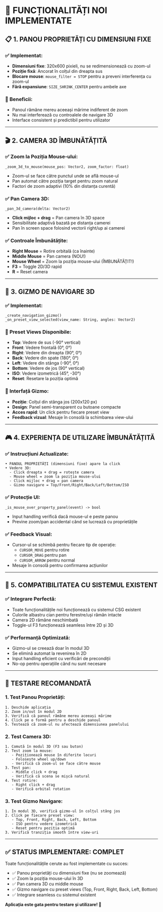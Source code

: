 # 🎯 FUNCȚIONALITĂȚI NOI IMPLEMENTATE

## 📋 **1. PANOU PROPRIETĂȚI CU DIMENSIUNI FIXE**

### ✅ **Implementat:**
- **Dimensiuni fixe**: 320x600 pixieli, nu se redimensionează cu zoom-ul
- **Poziție fixă**: Ancorat în colțul din dreapta sus
- **Blocare mouse**: `mouse_filter = STOP` pentru a preveni interferența cu zoom-ul
- **Fără expansiune**: `SIZE_SHRINK_CENTER` pentru ambele axe

### 🎯 **Beneficii:**
- Panoul rămâne mereu aceeași mărime indiferent de zoom
- Nu mai interferează cu controalele de navigare 3D
- Interface consistent și predictibil pentru utilizator

---

## 🎬 **2. CAMERA 3D ÎMBUNĂTĂȚITĂ**

### ✅ **Zoom la Poziția Mouse-ului:**
```gdscript
_zoom_3d_to_mouse(mouse_pos: Vector2, zoom_factor: float)
```
- Zoom-ul se face către punctul unde se află mouse-ul
- Pan automat către poziția target pentru zoom natural
- Factori de zoom adaptivi (10% din distanța curentă)

### ✅ **Pan Camera 3D:**
```gdscript
_pan_3d_camera(delta: Vector2)
```
- **Click mijloc + drag** = Pan camera în 3D space
- Sensibilitate adaptivă bazată pe distanța camerei
- Pan în screen space folosind vectorii right/up ai camerei

### ✅ **Controale Îmbunătățite:**
- **Right Mouse** = Rotire orbitală (ca înainte)
- **Middle Mouse** = Pan camera (NOU!)
- **Mouse Wheel** = Zoom la poziția mouse-ului (ÎMBUNĂTĂȚIT!)
- **F3** = Toggle 2D/3D rapid
- **R** = Reset camera

---

## 🧭 **3. GIZMO DE NAVIGARE 3D**

### ✅ **Implementat:**
```gdscript
_create_navigation_gizmo()
_on_preset_view_selected(view_name: String, angles: Vector2)
```

### 🎯 **Preset Views Disponibile:**
- **Top**: Vedere de sus (-90° vertical)
- **Front**: Vedere frontală (0°, 0°)
- **Right**: Vedere din dreapta (90°, 0°)
- **Back**: Vedere din spate (180°, 0°)
- **Left**: Vedere din stânga (-90°, 0°)
- **Bottom**: Vedere de jos (90° vertical)
- **ISO**: Vedere izometrică (45°, -30°)
- **Reset**: Resetare la poziția optimă

### 🎨 **Interfață Gizmo:**
- **Poziție**: Colțul din stânga jos (200x120 px)
- **Design**: Panel semi-transparent cu butoane compacte
- **Acces rapid**: Un click pentru fiecare preset view
- **Feedback vizual**: Mesaje în consolă la schimbarea view-ului

---

## 🎮 **4. EXPERIENȚA DE UTILIZARE ÎMBUNĂTĂȚITĂ**

### ✅ **Instrucțiuni Actualizate:**
```text
• PANOUL PROPRIETĂȚI (dimensiuni fixe) apare la click
• Vedere 3D:
  - Click dreapta + drag = rotește camera
  - Mouse wheel = zoom la poziția mouse-ului
  - Click mijloc + drag = pan camera
  - Gizmo navigare = Top/Front/Right/Back/Left/Bottom/ISO
```

### ✅ **Protecție UI:**
```gdscript
_is_mouse_over_property_panel(event) -> bool
```
- Input handling verifică dacă mouse-ul e peste panou
- Previne zoom/pan accidental când se lucrează cu proprietățile

### ✅ **Feedback Visual:**
- Cursor-ul se schimbă pentru fiecare tip de operație:
  - `CURSOR_MOVE` pentru rotire
  - `CURSOR_DRAG` pentru pan
  - `CURSOR_ARROW` pentru normal
- Mesaje în consolă pentru confirmarea acțiunilor

---

## 🎯 **5. COMPATIBILITATEA CU SISTEMUL EXISTENT**

### ✅ **Integrare Perfectă:**
- Toate funcționalitățile noi funcționează cu sistemul CSG existent
- Culorile albastru cian pentru ferestre/uși rămân intacte
- Camera 2D rămâne neschimbată
- Toggle-ul F3 funcționează seamless între 2D și 3D

### ✅ **Performanță Optimizată:**
- Gizmo-ul se creează doar în modul 3D
- Se elimină automat la revenirea în 2D
- Input handling eficient cu verificări de precondiții
- No-op pentru operațiile când nu sunt necesare

---

## 🚀 **TESTARE RECOMANDATĂ**

### 1. **Test Panou Proprietăți:**
```
1. Deschide aplicația
2. Zoom in/out în modul 2D
3. Verifică că panoul rămâne mereu aceeași mărime
4. Click pe o formă pentru a deschide panoul
5. Testează că zoom-ul nu afectează dimensiunea panelului
```

### 2. **Test Camera 3D:**
```
1. Comută în modul 3D (F3 sau buton)
2. Test zoom la mouse:
   - Poziționează mouse în diferite locuri
   - Folosește wheel up/down
   - Verifică că zoom-ul se face către mouse
3. Test pan:
   - Middle click + drag
   - Verifică că scena se mișcă natural
4. Test rotire:
   - Right click + drag
   - Verifică orbital rotation
```

### 3. **Test Gizmo Navigare:**
```
1. În modul 3D, verifică gizmo-ul în colțul stâng jos
2. Click pe fiecare preset view:
   - Top, Front, Right, Back, Left, Bottom
   - ISO pentru vedere izometrică
   - Reset pentru poziția optimă
3. Verifică tranziția smooth între view-uri
```

---

## ✅ **STATUS IMPLEMENTARE: COMPLET**

Toate funcționalitățile cerute au fost implementate cu succes:
- ✅ Panou proprietăți cu dimensiuni fixe (nu se zoomează)
- ✅ Zoom la poziția mouse-ului în 3D
- ✅ Pan camera 3D cu middle mouse
- ✅ Gizmo navigare cu preset views (Top, Front, Right, Back, Left, Bottom)
- ✅ Integrare seamless cu sistemul existent

**Aplicația este gata pentru testare și utilizare! 🎉**
